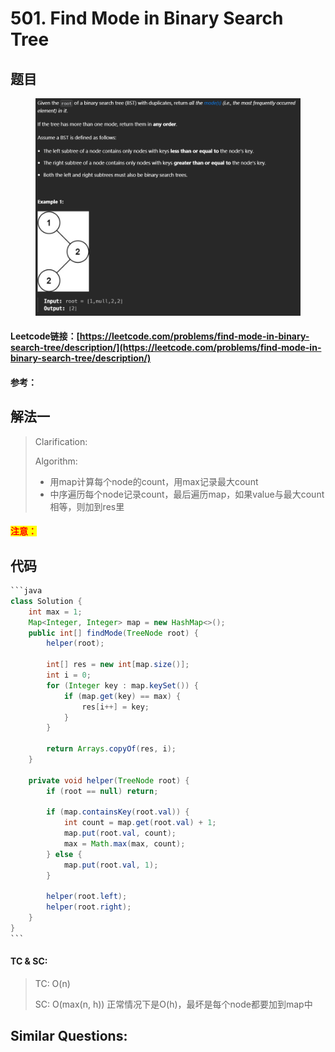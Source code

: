 # 501. Find Mode in Binary Search Tree

## 题目

<figure><img src=".gitbook/assets/image (3) (1) (1).png" alt=""><figcaption></figcaption></figure>

#### Leetcode链接：[https://leetcode.com/problems/find-mode-in-binary-search-tree/description/](https://leetcode.com/problems/find-mode-in-binary-search-tree/description/)

#### 参考：

## 解法一

> Clarification:&#x20;
>
> Algorithm:&#x20;
>
> * 用map计算每个node的count，用max记录最大count
> * 中序遍历每个node记录count，最后遍历map，如果value与最大count相等，则加到res里

#### <mark style="color:red;">注意：</mark>

## 代码

````java
```java
class Solution {
    int max = 1;
    Map<Integer, Integer> map = new HashMap<>();
    public int[] findMode(TreeNode root) {
        helper(root);

        int[] res = new int[map.size()];
        int i = 0;
        for (Integer key : map.keySet()) {
            if (map.get(key) == max) {
                res[i++] = key;
            }
        } 

        return Arrays.copyOf(res, i);
    }

    private void helper(TreeNode root) {
        if (root == null) return;

        if (map.containsKey(root.val)) {
            int count = map.get(root.val) + 1;
            map.put(root.val, count);
            max = Math.max(max, count);
        } else {
            map.put(root.val, 1);
        }

        helper(root.left);
        helper(root.right);
    }
}
```
````

#### TC & SC:&#x20;

> TC: O(n)
>
> SC: O(max(n, h)) 正常情况下是O(h)，最坏是每个node都要加到map中

## **Similar Questions:**&#x20;
